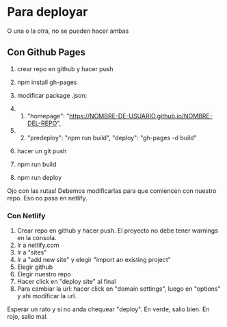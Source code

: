 # Para deployar

O una o la otra, no se pueden hacer ambas 

## Con Github Pages

1. crear repo en github y hacer push
2. npm install gh-pages
3. modificar package .json:
3. 1. "homepage": "https://NOMBRE-DE-USUARIO.github.io/NOMBRE-DEL-REPO",
3. 2.  "predeploy": "npm run build", 
    "deploy": "gh-pages -d build"

4. hacer un git push
5. npm run build
6. npm run deploy

Ojo con las rutas! Debemos modificarlas para que comiencen con nuestro repo. Eso no pasa en netlify.

### Con Netlify

1. Crear repo en github y hacer push. El proyecto no debe tener warnings en la consola. 
2. Ir a netlify.com
3. Ir a "sites"
4. Ir a "add new site" y elegir "import an existing project"
5. Elegir github
6. Elegir nuestro repo
7. Hacer click en "deploy site" al final
8. Para cambiar la url: hacer click en "domain settings", luego en "options" y ahi modificar la url.

Esperar un rato y si no anda chequear "deploy". En verde, salio bien. En rojo, salio mal. 
